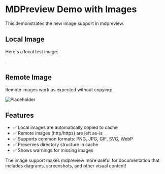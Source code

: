# MDPreview Demo with Images

This demonstrates the new image support in mdpreview.

## Local Image

Here's a local test image:

![Blue Test Image](test_image.png)

## Remote Image

Remote images work as expected without copying:

![Placeholder](https://via.placeholder.com/200x100)

## Features

- ✅ Local images are automatically copied to cache
- ✅ Remote images (http/https) are left as-is
- ✅ Supports common formats: PNG, JPG, GIF, SVG, WebP
- ✅ Preserves directory structure in cache
- ✅ Shows warnings for missing images

The image support makes mdpreview more useful for documentation that includes diagrams, screenshots, and other visual content!